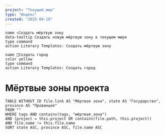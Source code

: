 ```yaml
---
project: "Тонущий_мир"
type: "Индекс"
created: "2025-09-19"
---
```


<div class="button-row">

```button
name 💀Создать мёртвую зону
data-tooltip Создать новую мёртвую зону в текущем мире
type command
action Literary Templates: Создать мёртвую зону
```

```button
name 🏰Создать город
color yellow
type command
action Literary Templates: Создать город
```

</div>

# Мёртвые зоны проекта

```dataview
TABLE WITHOUT ID file.link AS "Мёртвая зона", state AS "Государство", province AS "Провинция"
FROM ""
WHERE tags AND contains(tags, "мёртвая_зона")
AND (project = this.project OR contains(file.path, this.project))
AND file.name != this.file.name
SORT state ASC, province ASC, file.name ASC
```
